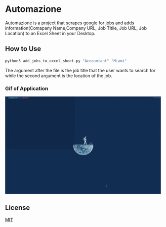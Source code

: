 # Automazione

Automazione is a project that scrapes google for jobs and adds information(Comapany Name,Company URL, Job Titile, Job URL, Job Location) to an Excel Sheet in your Desktop.

## How to Use

```bash
python3 add_jobs_to_excel_sheet.py "Accountant" "Miami"
```

The argument after the file is the job title that the user wants to search for while the second argument is the location of the job.

### Gif of Application

![Alt Text](./public/automazione.gif)

## License

[MIT](https://choosealicense.com/licenses/mit/)
